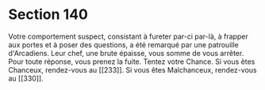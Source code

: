 # Section 140

Votre comportement suspect, consistant à fureter par-ci par-là, à frapper aux portes et à poser des questions, a été remarqué par une patrouille d'Arcadiens. Leur chef, une brute épaisse, vous somme de vous arrêter. Pour toute réponse, vous prenez la fuite. Tentez votre Chance. Si vous êtes Chanceux, rendez-vous au [[233]]. Si vous êtes Malchanceux, rendez-vous au [[330]].